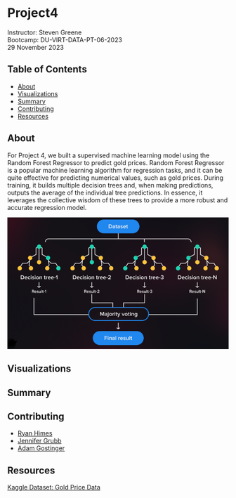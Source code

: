 # Project4
Instructor: Steven Greene  
Bootcamp: DU-VIRT-DATA-PT-06-2023  
29 November 2023  

## Table of Contents
- [About](#about)
- [Visualizations](#visualizations)
- [Summary](#summary)
- [Contributing](#contributing)
- [Resources](#resources)

## About
For Project 4, we built a supervised machine learning model using the Random Forest Regressor to predict gold prices. Random Forest Regressor is a popular machine learning algorithm for regression tasks, and it can be quite effective for predicting numerical values, such as gold prices. During training, it builds multiple decision trees and, when making predictions, outputs the average of the individual tree predictions. In essence, it leverages the collective wisdom of these trees to provide a more robust and accurate regression model.  

<img src="Images/RandomTree.png">

## Visualizations

## Summary

## Contributing
- <a href="https://www.github.com/ryguy57/" target="_blank">Ryan Himes</a>
- <a href="https://www.github.com/jgrubb38/" target="_blank">Jennifer Grubb</a>
- <a href="https://www.github.com/agostinger/" target="_blank">Adam Gostinger</a>

## Resources
<a href="https://www.kaggle.com/datasets/altruistdelhite04/gold-price-data"> Kaggle Dataset: Gold Price Data</a>  
